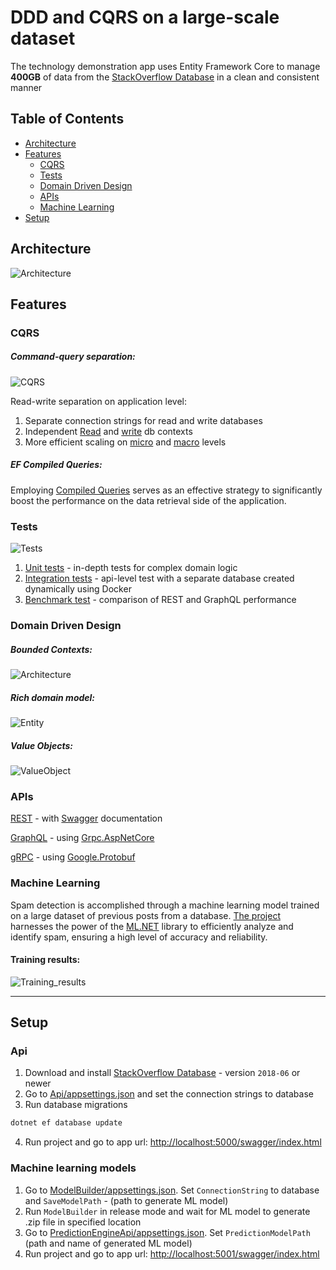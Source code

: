 # DDD and CQRS on a large-scale dataset

The technology demonstration app uses Entity Framework Core to manage <b>400GB</b> of data from the [StackOverflow Database](https://www.brentozar.com/archive/2015/10/how-to-download-the-stack-overflow-database-via-bittorrent) in a clean and consistent manner 

## Table of Contents
- [Architecture](#Architecture)
- [Features](#Features)
  - [CQRS](#CQRS)
  - [Tests](#Tests)
  - [Domain Driven Design](#Domain-Driven-Design)
  - [APIs](#APIs)
  - [Machine Learning](#Machine-Learning)
- [Setup](#Setup)


## Architecture
![Architecture](https://github.com/gs1993/SO/blob/master/images/Architecture2.PNG)

## Features

### CQRS

##### Command-query separation:<br />
![CQRS](https://github.com/gs1993/SO/blob/master/images/Cqrs2.PNG)

Read-write separation on application level:
1. Separate connection strings for read and write databases
2. Independent [Read](https://github.com/gs1993/SO/blob/master/SO/Logic/Utils/Db/ReadOnlyDatabaseContext.cs) and [write](https://github.com/gs1993/SO/blob/master/SO/Logic/Utils/Db/DatabaseContext.cs) db contexts
3. More efficient scaling on [micro](https://github.com/gs1993/SO/blob/master/SO/Logic/Utils/Db/DbExtensions.cs) and [macro](https://learn.microsoft.com/en-us/sql/relational-databases/replication/sql-server-replication?view=sql-server-ver16) levels

##### EF Compiled Queries:
Employing [Compiled Queries](https://github.com/gs1993/SO/blob/master/SO/Logic/Read/Posts/Queries/GetLastestPostsQuery.cs) serves as an effective strategy to significantly boost the performance on the data retrieval side of the application.

### Tests
![Tests](https://github.com/gs1993/SO/blob/master/images/Tests.PNG)

1. [Unit tests](https://github.com/gs1993/SO/blob/master/SO/Tests/UnitTests/Logic/Posts/PostTests.cs) - in-depth tests for complex domain logic
2. [Integration tests](https://github.com/gs1993/SO/blob/master/SO/Tests/IntegrationTests/Posts/PostControllerIntegrationTests.cs) - api-level test with a separate database created dynamically using Docker
3. [Benchmark test](https://github.com/gs1993/SO/blob/master/SO/Tests/BenchmarkTests/APIs/RestBenchmarks.cs) - comparison of REST and GraphQL performance

### Domain Driven Design

##### Bounded Contexts:
![Architecture](https://github.com/gs1993/SO/blob/master/images/ProjectLogic2.PNG)

##### Rich domain model:<br />
![Entity](https://github.com/gs1993/SO/blob/master/images/PostEntity.PNG)

##### Value Objects:<br />
![ValueObject](https://github.com/gs1993/SO/blob/master/images/ProfileInfoValueObject.PNG)


### APIs

[REST](https://github.com/gs1993/SO/tree/master/SO/Api/Controllers) - with [Swagger](https://github.com/domaindrivendev/Swashbuckle.AspNetCore) documentation

[GraphQL](https://github.com/gs1993/SO/tree/master/SO/Api/GraphQL) - using [Grpc.AspNetCore](https://github.com/grpc/grpc-dotnet)

[gRPC](https://github.com/gs1993/SO/tree/master/SO/Api/Grpc) - using [Google.Protobuf](https://github.com/protocolbuffers/protobuf)


### Machine Learning
Spam detection is accomplished through a machine learning model trained on a large dataset of previous posts from a database. [The project](https://github.com/gs1993/SO/tree/master/SO/Services/PostContentEvaluator/PostScoreEvaluationEngine.cs) harnesses the power of the [ML.NET](https://github.com/dotnet/machinelearning) library to efficiently analyze and identify spam, ensuring a high level of accuracy and reliability.

#### Training results:
![Training_results](https://github.com/gs1993/SO/blob/master/images/Training_results.PNG)

--------------

## Setup

### Api

1. Download and install [StackOverflow Database](https://www.brentozar.com/archive/2015/10/how-to-download-the-stack-overflow-database-via-bittorrent) - version `2018-06` or newer
2. Go to [Api/appsettings.json](https://github.com/gs1993/SO/blob/master/SO/Api/appsettings.json) and set the connection strings to database
3. Run database migrations
```cmd
dotnet ef database update
```
4. Run project and go to app url: [http://localhost:5000/swagger/index.html](http://localhost:5000/swagger/index.html)

### Machine learning models

1. Go to [ModelBuilder/appsettings.json](https://github.com/gs1993/SO/blob/master/SO/Services/MachineLearning/PostContentEvaluator/appsettings.json). Set `ConnectionString` to database and `SaveModelPath` - (path to generate ML model)
2. Run `ModelBuilder` in release mode and wait for ML model to generate .zip file in specified location
3. Go to [PredictionEngineApi/appsettings.json](https://github.com/gs1993/SO/blob/master/SO/Services/MachineLearning/PredictionEngineApi/appsettings.json). Set `PredictionModelPath` (path and name of generated ML model)
4. Run project and go to app url: [http://localhost:5001/swagger/index.html](http://localhost:5001/swagger/index.html)